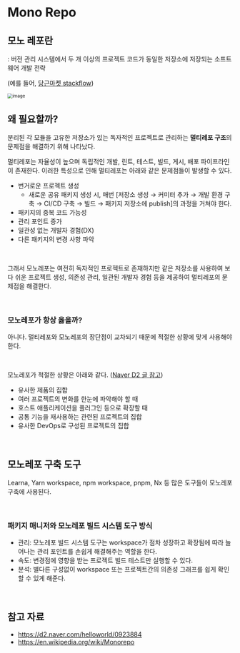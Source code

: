 # Mono Repo

## 모노 레포란

: 버전 관리 시스템에서 두 개 이상의 프로젝트 코드가 동일한 저장소에 저장되는 소프트웨어 개발 전략

(예를 들어, [당근마켓 stackflow](https://github.com/daangn/stackflow))

<img src="https://user-images.githubusercontent.com/70627979/218266759-f0379ced-c6a0-4a68-9114-8f7a5cba2198.png" alt="image" style="zoom: 70%;" />

<br>

## 왜 필요할까?

분리된 각 모듈을 고유한 저장소가 있는 독자적인 프로젝트로 관리하는 **멀티레포 구조**의 문제점을 해결하기 위해 나타났다.

멀티레포는 자율성이 높으며 독립적인 개발, 린트, 테스트, 빌드, 게시, 배포 파이프라인이 존재한다. 이러한 특성으로 인해 멀티레포는 아래와 같은 문제점들이 발생할 수 있다.

- 번거로운 프로젝트 생성
  - 새로운 공유 패키지 생성 시, 매번 [저장소 생성 → 커미터 추가 → 개발 환경 구축 → CI/CD 구축 → 빌드 → 패키지 저장소에 publish]의 과정을 거쳐야 한다.
- 패키지의 중복 코드 가능성
- 관리 포인트 증가
- 일관성 없는 개발자 경험(DX)
- 다른 패키지의 변경 사항 파악

<br>

그래서 모노레포는 여전히 독자적인 프로젝트로 존재하지만 같은 저장소를 사용하여 보다 쉬운 프로젝트 생성, 의존성 관리, 일관된 개발자 경험 등을 제공하여 멀티레포의 문제점을 해결한다.

<br>

### 모노레포가 항상 옳을까?

아니다. 멀티레포와 모노레포의 장단점이 교차되기 때문에 적절한 상황에 맞게 사용해야 한다.

<br>

모노레포가 적절한 상황은 아래와 같다. ([Naver D2 글 참고](https://d2.naver.com/helloworld/0923884))

- 유사한 제품의 집합
- 여러 프로젝트의 변화를 한눈에 파악해야 할 때
- 호스트 애플리케이션을 플러그인 등으로 확장할 때
- 공통 기능을 재사용하는 관련된 프로젝트의 집합
- 유사한 DevOps로 구성된 프로젝트의 집합

<br>

## 모노레포 구축 도구

Learna, Yarn workspace, npm workspace, pnpm, Nx 등 많은 도구들이 모노레포 구축에 사용된다.

<br>

### **패키지 매니저**와 **모노레포 빌드 시스템 도구 방식**

- 관리: 모노레포 빌드 시스템 도구는 workspace가 점차 성장하고 확장됨에 따라 늘어나는 관리 포인트를 손쉽게 해결해주는 역할을 한다.
- 속도: 변경점에 영향을 받는 프로젝트 빌드 테스트만 실행할 수 있다.
- 분석: 별다른 구성없이 workspace 또는 프로젝트간의 의존성 그래프를 쉽게 확인 할 수 있게 해준다.

<br>

## 참고 자료

- https://d2.naver.com/helloworld/0923884
- https://en.wikipedia.org/wiki/Monorepo